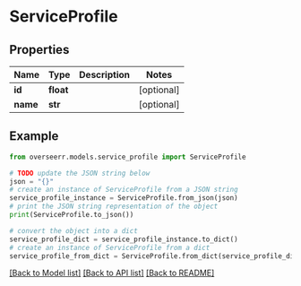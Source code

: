 # ServiceProfile


## Properties

Name | Type | Description | Notes
------------ | ------------- | ------------- | -------------
**id** | **float** |  | [optional] 
**name** | **str** |  | [optional] 

## Example

```python
from overseerr.models.service_profile import ServiceProfile

# TODO update the JSON string below
json = "{}"
# create an instance of ServiceProfile from a JSON string
service_profile_instance = ServiceProfile.from_json(json)
# print the JSON string representation of the object
print(ServiceProfile.to_json())

# convert the object into a dict
service_profile_dict = service_profile_instance.to_dict()
# create an instance of ServiceProfile from a dict
service_profile_from_dict = ServiceProfile.from_dict(service_profile_dict)
```
[[Back to Model list]](../README.md#documentation-for-models) [[Back to API list]](../README.md#documentation-for-api-endpoints) [[Back to README]](../README.md)


